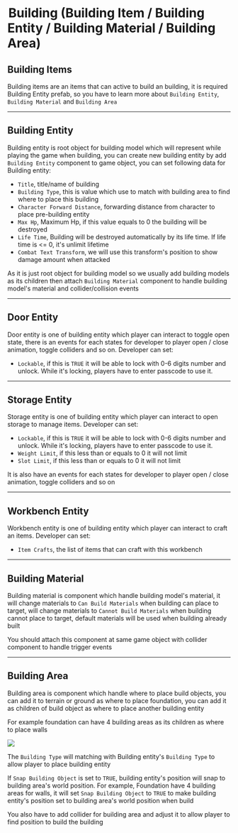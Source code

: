 #  Building (Building Item / Building Entity / Building Material / Building Area)

## Building Items

Building items are an items that can active to build an building, it is required Building Entity prefab, so you have to learn more about `Building Entity`, `Building Material` and `Building Area`

* * *

## Building Entity

Building entity is root object for building model which will represent while playing the game when building, you can create new building entity by add `Building Entity` component to game object, you can set following data for Building entity:

*   `Title`, title/name of building
*   `Building Type`, this is value which use to match with building area to find where to place this building
*   `Character Forward Distance`, forwarding distance from character to place pre-building entity
*   `Max Hp`, Maximum Hp, if this value equals to 0 the building will be destroyed
*   `Life Time`, Building will be destroyed automatically by its life time. If life time is <= 0, it's unlimit lifetime
*   `Combat Text Transform`, we will use this transform's position to show damage amount when attacked

As it is just root object for building model so we usually add building models as its children then attach `Building Material` component to handle building model's material and collider/collision events

* * *

## Door Entity

Door entity is one of building entity which player can interact to toggle open state, there is an events for each states for developer to player open / close animation, toggle colliders and so on. Developer can set:

*   `Lockable`, if this is `TRUE` it will be able to lock with 0-6 digits number and unlock. While it's locking, players have to enter passcode to use it.

* * *

## Storage Entity

Storage entity is one of building entity which player can interact to open storage to manage items. Developer can set:

*   `Lockable`, if this is `TRUE` it will be able to lock with 0-6 digits number and unlock. While it's locking, players have to enter passcode to use it.
*   `Weight Limit`, if this less than or equals to 0 it will not limit
*   `Slot Limit`, if this less than or equals to 0 it will not limit

It is also have an events for each states for developer to player open / close animation, toggle colliders and so on

* * *

## Workbench Entity

Workbench entity is one of building entity which player can interact to craft an items. Developer can set:

*   `Item Crafts`, the list of items that can craft with this workbench

* * *

## Building Material

Building material is component which handle building model's material, it will change materials to `Can Build Materials` when building can place to target, will change materials to `Cannot Build Materials` when building cannot place to target, default materials will be used when building already built

You should attach this component at same game object with collider component to handle trigger events

* * *

## Building Area

Building area is component which handle where to place build objects, you can add it to terrain or ground as where to place foundation, you can add it as children of build object as where to place another building entity

For example foundation can have 4 building areas as its children as where to place walls

![](https://cdn-images-1.medium.com/max/1600/0*fr-UNDnavAv3Z5n6)

The `Building Type` will matching with Building entity's `Building Type` to allow player to place building entity

If `Snap Building Object` is set to `TRUE`, building entity's position will snap to building area's world position. For example, Foundation have 4 building areas for walls, it will set `Snap Building Object` to `TRUE` to make building entity's position set to building area's world position when build

You also have to add collider for building area and adjust it to allow player to find position to build the building
<!--stackedit_data:
eyJoaXN0b3J5IjpbLTY2NTM5NTMxNl19
-->